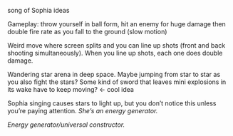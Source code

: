 song of Sophia ideas

Gameplay: throw yourself in ball form, hit an enemy for huge damage then double fire rate as you fall to the ground (slow motion)

Weird move where screen splits and you can line up shots (front and back shooting simultaneously). When you line up shots, each one does double damage.

Wandering star arena in deep space. Maybe jumping from star to star as you also fight the stars? Some kind of sword that leaves mini explosions in its wake have to keep moving? <- cool idea

Sophia singing causes stars to light up, but you don’t notice this unless you’re paying attention. *She’s an energy generator.*

*Energy generator/universal constructor.*
